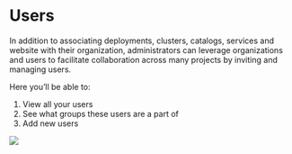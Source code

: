 # Users

In addition to associating deployments, clusters, catalogs, services and website with their organization, administrators can leverage organizations and users to facilitate collaboration across many projects by inviting and managing users.

Here you’ll be able to:

1. View all your users
2. See what groups these users are a part of
3. Add new users

<a href="../../images/users-home-lg.jpg" target="_blank"><img src="../../images/users-home.jpg" style="margin: auto; display: block"></a>
